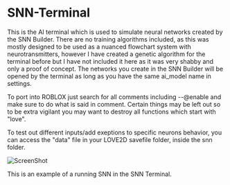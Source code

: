 # SNN-Terminal
This is the AI terminal which is used to simulate neural networks created by the SNN Builder. There are no training algorithms included, as this was mostly designed to be used as a nuanced flowchart system with neurotransmitters, however I have created a genetic algorithm for the terminal before but I have not included it here as it was very shabby and only a proof of concept. The networks you create in the SNN Builder will be opened by the terminal as long as you have the same ai_model name in settings.

To port into ROBLOX just search for all comments including --@enable and make sure to do what is said in comment.
Certain things may be left out so to be extra vigilant you may want to destroy all functions which start with "love".

To test out different inputs/add exeptions to specific neurons behavior, you can access the "data" file in your LOVE2D savefile folder, inside the snn folder.

![ScreenShot](https://raw.githubusercontent.com/WaffloidRBX/SNN-Terminal/master/example.png)

This is an example of a running SNN in the SNN Terminal.